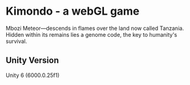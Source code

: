 # Kimondo - a webGL game
 Mbozi Meteor—descends in flames over the land now called Tanzania. Hidden within its remains lies a genome code, the key to humanity's survival.

## Unity Version
  Unity 6 (6000.0.25f1)
